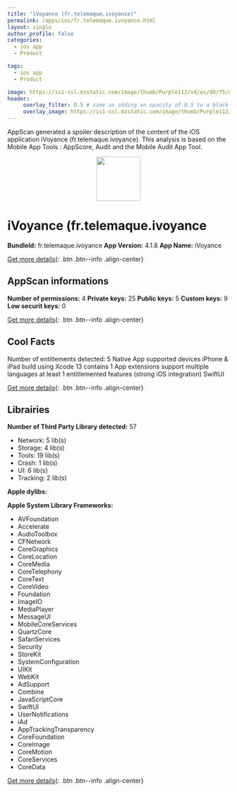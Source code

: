 ```yaml
---
title: "iVoyance (fr.telemaque.ivoyance)"
permalink: /apps/ios/fr.telemaque.ivoyance.html
layout: single
author_profile: false
categories: 
  - ios app 
  - Product 

tags: 
  - ios app 
  - Product 

image: https://is1-ssl.mzstatic.com/image/thumb/Purple112/v4/ec/d0/f5/ecd0f563-655b-aa3d-2ded-5d6512e8f18c/AppIcon-1x_U007emarketing-0-7-0-85-220.png/512x512bb.jpg
header: 
     overlay_filter: 0.5 # same as adding an opacity of 0.5 to a black background
     overlay_image: https://is1-ssl.mzstatic.com/image/thumb/Purple112/v4/ec/d0/f5/ecd0f563-655b-aa3d-2ded-5d6512e8f18c/AppIcon-1x_U007emarketing-0-7-0-85-220.png/512x512bb.jpg
---
```

AppScan generated a spoiler description of the content of the iOS application iVoyance (fr.telemaque.ivoyance). This analysis is based on the Mobile App Tools : AppScore, Audit and the Mobile Audit App Tool.

  
  
<div style="text-align: center;"><img src="https://is1-ssl.mzstatic.com/image/thumb/Purple112/v4/ec/d0/f5/ecd0f563-655b-aa3d-2ded-5d6512e8f18c/AppIcon-1x_U007emarketing-0-7-0-85-220.png/512x512bb.jpg" width="100" height="100"></div>  
  
# iVoyance (fr.telemaque.ivoyance

**BundleId:** fr.telemaque.ivoyance
**App Version:** 4.1.8
**App Name:** iVoyance


[Get more details](/pricing.html){: .btn .btn--info .align-center}  
  
## AppScan informations 

**Number of permissions:** 4
**Private keys:** 25
**Public keys:** 5
**Custom keys:** 9
**Low securit keys:** 0
  
[Get more details](/pricing.html){: .btn .btn--info .align-center}

## Cool Facts

Number of entitlements detected: 5
Native App
supported devices iPhone & iPad
build using Xcode 13
contains 1 App extensions
support multiple languages
at least 1 entitlemented features (strong iOS integration)
SwiftUI
  
[Get more details](/pricing.html){: .btn .btn--info .align-center}

## Librairies 
**Number of Third Party Library detected:** 57
- Network: 5 lib(s)
- Storage: 4 lib(s)
- Tools: 19 lib(s)
- Crash: 1 lib(s)
- UI: 6 lib(s)
- Tracking: 2 lib(s)

**Apple dylibs:**


**Apple System Library Frameworks:**
- AVFoundation
- Accelerate
- AudioToolbox
- CFNetwork
- CoreGraphics
- CoreLocation
- CoreMedia
- CoreTelephony
- CoreText
- CoreVideo
- Foundation
- ImageIO
- MediaPlayer
- MessageUI
- MobileCoreServices
- QuartzCore
- SafariServices
- Security
- StoreKit
- SystemConfiguration
- UIKit
- WebKit
- AdSupport
- Combine
- JavaScriptCore
- SwiftUI
- UserNotifications
- iAd
- AppTrackingTransparency
- CoreFoundation
- CoreImage
- CoreMotion
- CoreServices
- CoreData


  
[Get more details](/pricing.html){: .btn .btn--info .align-center}

